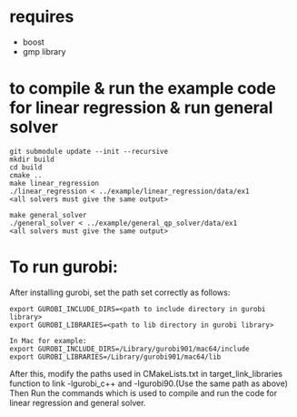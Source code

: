# requires
- boost
- gmp library


# to compile & run the example code for linear regression & run general solver

```
git submodule update --init --recursive
mkdir build
cd build
cmake ..
make linear_regression
./linear_regression < ../example/linear_regression/data/ex1
<all solvers must give the same output>

make general_solver
./general_solver < ../example/general_qp_solver/data/ex1
<all solvers must give the same output>
```

# To run gurobi:

After installing gurobi, set the path set correctly as follows:
```
export GUROBI_INCLUDE_DIRS=<path to include directory in gurobi library> 
export GUROBI_LIBRARIES=<path to lib directory in gurobi library> 

In Mac for example:
export GUROBI_INCLUDE_DIRS=/Library/gurobi901/mac64/include
export GUROBI_LIBRARIES=/Library/gurobi901/mac64/lib
```
After this, modify the paths used in CMakeLists.txt in target_link_libraries function to link -lgurobi_c++ and -lgurobi90.(Use the same path as above)
Then Run the commands which is used to compile and run the code for linear regression and general solver.